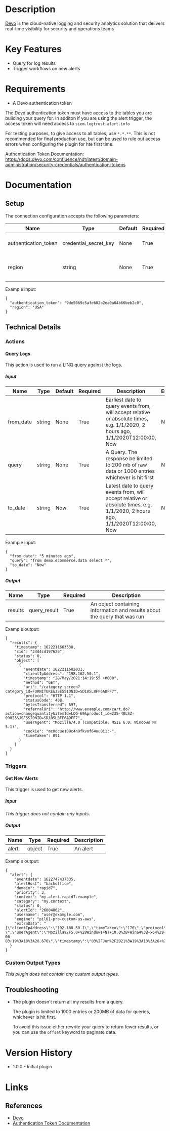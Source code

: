 # Description

[Devo](https://www.devo.com/) is the cloud-native logging and security analytics solution that delivers real-time visibility for security and operations teams

# Key Features

* Query for log results
* Trigger workflows on new alerts

# Requirements

* A Devo authentication token

The Devo authentication token must have access to the tables you are building your query for. In additon
if you are using the alert trigger, the access token will need access to 
`siem.logtrust.alert.info`

For testing purposes, to give access to all tables, use `*.*.**`. This is not recommended for final production use, but can be used to rule out access errors when configuring the plugin for hte first time.  

Authentication Token Documentation: 
https://docs.devo.com/confluence/ndt/latest/domain-administration/security-credentials/authentication-tokens

# Documentation

## Setup

The connection configuration accepts the following parameters:

|Name|Type|Default|Required|Description|Enum|Example|
|----|----|-------|--------|-----------|----|-------|
|authentication_token|credential_secret_key|None|True|Devo authentication token|None|9de5069c5afe602b2ea0a04b66beb2c0|
|region|string|None|True|Region|['USA', 'EU', 'VDC (Spain)']|USA|

Example input:

```
{
  "authentication_token": "9de5069c5afe602b2ea0a04b66beb2c0",
  "region": "USA"
}
```

## Technical Details

### Actions

#### Query Logs

This action is used to run a LINQ query against the logs.

##### Input

|Name|Type|Default|Required|Description|Enum|Example|
|----|----|-------|--------|-----------|----|-------|
|from_date|string|None|True|Earliest date to query events from, will accept relative or absolute times, e.g. 1/1/2020, 2 hours ago, 1/1/2020T12:00:00, Now|None|5 minutes ago|
|query|string|None|True|A Query. The response be limited to 200 mb of raw data or 1000 entries whichever is hit first|None|from demo.ecommerce.data select *|
|to_date|string|Now|True|Latest date to query events from, will accept relative or absolute times, e.g. 1/1/2020, 2 hours ago, 1/1/2020T12:00:00, Now|None|Now|

Example input:

```
{
  "from_date": "5 minutes ago",
  "query": "from demo.ecommerce.data select *",
  "to_date": "Now"
}
```

##### Output

|Name|Type|Required|Description|
|----|----|--------|-----------|
|results|query_result|True|An object containing information and results about the query that was run|

Example output:

```
{
  "results": {
    "timestamp": 1622211663530,
    "cid": "24d4cd197626",
    "status": 0,
    "object": [
      {
        "eventdate": 1622211602031,
        "clientIpAddress": "198.162.50.1",
        "timestamp": "28/May/2021:14:19:55 +0000",
        "method": "GET",
        "uri": "/category.screen?category_id=FURNITURE&JSESSIONID=SD10SL8FF6ADFF7",
        "protocol": "HTTP 1.1",
        "statusCode": 408,
        "bytesTransferred": 697,
        "referralUri": "http://www.example.com/cart.do?action=changequantity&itemId=LOG-69&product_id=235-40LSZ-09823&JSESSIONID=SD10SL8FF6ADFF7",
        "userAgent": "Mozilla/4.0 (compatible; MSIE 6.0; Windows NT 5.1)",
        "cookie": "mc0ocue109c4n9fkvof64ou0i1:-",
        "timeTaken": 891
      }
    ]
  }
}
```

### Triggers

#### Get New Alerts

This trigger is used to get new alerts.

##### Input

_This trigger does not contain any inputs._

##### Output

|Name|Type|Required|Description|
|----|----|--------|-----------|
|alert|object|True|An alert|

Example output:

```
{
  "alert": {
    "eventdate": 1622747437335,
    "alertHost": "backoffice",
    "domain": "rapid7",
    "priority": 3,
    "context": "my.alert.rapid7.example",
    "category": "my.context",
    "status": 0,
    "alertId": "26004002",
    "username": "user@example.com",
    "engine": "pil01-pro-custom-us-aws",
    "extraData": "{\"clientIpAddress\":\"192.168.50.1\",\"timeTaken\":\"176\",\"protocol\":\"HTTP+1.1\",\"bytesTransferred\":\"3295\",\"method\":\"GET\",\"cookie\":\"3djv1l0ebi7cmsai1131pf2a65%3A-\",\"userAgent\":\"Mozilla%2F5.0+%28Windows+NT+10.0%3B+Win64%3B+x64%29+AppleWebKit%2F537.36+%28KHTML%2C+like+Gecko%29+Chrome%2F42.0.2311.135+Safari%2F537.36+Edge%2F12.246\",\"referralUri\":\"http%3A%2F%2Fwww.google.com%2Fcategory.screen%3Fcategory_id%3DBEDROOM%26JSESSIONID%3DSD1SL6FF5ADFF2\",\"uri\":\"%2Fcategory.screen%3Fcategory_id%3DBEDROOM%26JSESSIONID%3DSD1SL6FF5ADFF2\",\"eventdate\":\"2021-06-03+19%3A10%3A28.676\",\"timestamp\":\"03%2FJun%2F2021%3A19%3A10%3A26+%2B0000\",\"statusCode\":\"500\"}"
  }
}
```

### Custom Output Types

_This plugin does not contain any custom output types._

## Troubleshooting

* The plugin doesn't return all my results from a query. 

   The plugin is limited to 1000 entries or 200MB of data for queries, whichever is hit first. 

   To avoid this issue either rewrite your query to return fewer results, or you can use the `offset` keyword to paginate data. 

# Version History

* 1.0.0 - Initial plugin

# Links

## References

* [Devo](https://www.devo.com/)
* [Authentication Token Documentation](https://docs.devo.com/confluence/ndt/latest/domain-administration/security-credentials/authentication-tokens)
